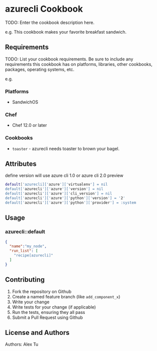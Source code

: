 # azurecli Cookbook

TODO: Enter the cookbook description here.

e.g.
This cookbook makes your favorite breakfast sandwich.

## Requirements

TODO: List your cookbook requirements. Be sure to include any requirements this cookbook has on platforms, libraries, other cookbooks, packages, operating systems, etc.

e.g.
### Platforms

- SandwichOS

### Chef

- Chef 12.0 or later

### Cookbooks

- `toaster` - azurecli needs toaster to brown your bagel.

## Attributes

define version will use azure cli 1.0 or azure cli 2.0 preview

```bash
default['azurecli]['azure']['virtualenv'] = nil
default['azurecli']['azure']['version'] = nil
default['azurecli']['azure']['cli_version'] = nil
default['azurecli']['azure']['python']['version'] = '2'
default['azurecli']['azure']['python']['provider'] = :system
```

## Usage

### azurecli::default

```json
{
  "name":"my_node",
  "run_list": [
    "recipe[azurecli]"
  ]
}
```

## Contributing

1. Fork the repository on Github
2. Create a named feature branch (like `add_component_x`)
3. Write your change
4. Write tests for your change (if applicable)
5. Run the tests, ensuring they all pass
6. Submit a Pull Request using Github

## License and Authors

Authors: Alex Tu

